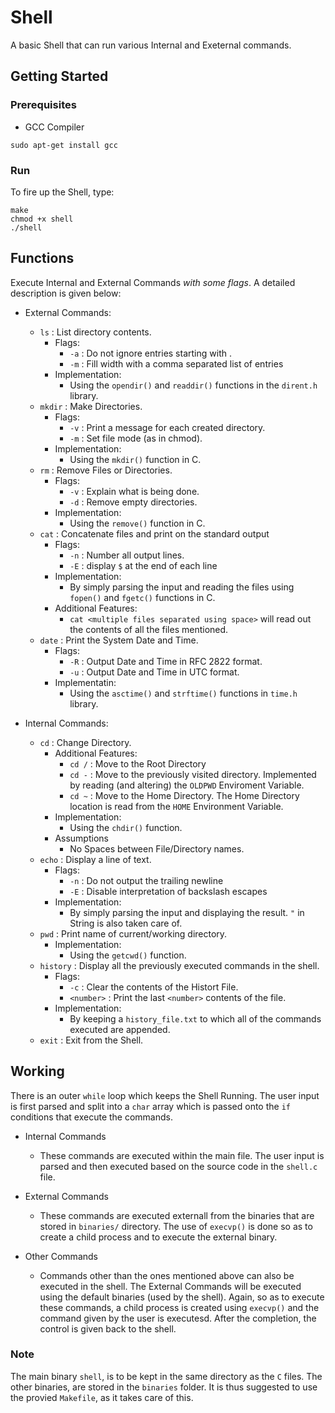 # Shell

A basic Shell that can run various Internal and Exeternal commands.

## Getting Started

### Prerequisites
* GCC Compiler
```
sudo apt-get install gcc
```
### Run
To fire up the Shell, type:
```
make
chmod +x shell
./shell
```

## Functions

Execute Internal and External Commands *with some flags*. A detailed description is given below:
* External Commands:
    * ```ls``` : List directory contents.
        * Flags: 
            * ```-a``` : Do not ignore entries starting with .
            * ```-m``` : Fill width with a comma separated list of entries
        * Implementation:
            * Using the ```opendir()``` and ```readdir()``` functions in the ```dirent.h``` library.
    * ```mkdir``` : Make Directories.
        * Flags:
            * ```-v``` : Print a message for each created directory.
            * ```-m``` : Set file mode (as in chmod).
        * Implementation:
            * Using the ```mkdir()``` function in C.
    * ```rm``` : Remove Files or Directories.
        * Flags:
            * ```-v``` : Explain what is being done.
            * ```-d``` : Remove empty directories.
        * Implementation:
            * Using the ```remove()``` function in C.
    * ```cat``` : Concatenate files and print on the standard output
        * Flags:
            * ```-n``` : Number all output lines.
            * ```-E``` : display ```$``` at the end of each line
        * Implementation:
            * By simply parsing the input and reading the files using ```fopen()``` and ```fgetc()``` functions in C.
        * Additional Features:
            * ```cat <multiple files separated using space>``` will read out the contents of all the files mentioned.
    * ```date``` : Print the System Date and Time.
        * Flags:
            * ```-R``` : Output Date and Time in RFC 2822 format.
            * ```-u``` : Output Date and Time in UTC format.
        * Implementatin:
            * Using the ```asctime()``` and ```strftime()``` functions in ```time.h``` library.

* Internal Commands:    
    * ```cd``` : Change Directory.
        * Additional Features:
            * ```cd /``` : Move to the Root Directory
            * ```cd -``` : Move to the previously visited directory. Implemented by reading (and altering) the ```OLDPWD``` Enviroment Variable.
            * ```cd ~``` : Move to the Home Directory. The Home Directory location is read from the ```HOME``` Environment Variable. 
        * Implementation:
            * Using the ```chdir()``` function.
        * Assumptions
            * No Spaces between File/Directory names.
    * ```echo``` : Display a line of text.
        * Flags:
            * ```-n``` : Do not output the trailing newline
            * ```-E``` : Disable interpretation of backslash escapes
        * Implementation:
            * By simply parsing the input and displaying the result. ```"``` in String is also taken care of.
    * ```pwd``` : Print name of current/working directory. 
        * Implementation:
            * Using the ```getcwd()``` function.
    * ```history``` : Display all the previously executed commands in the shell. 
        * Flags:
            * ```-c``` : Clear the contents of the Histort File.
            * ```<number>``` : Print the last ```<number>``` contents of the file.
        * Implementation:
            * By keeping a ```history_file.txt``` to which all of the commands executed are appended.
    * ```exit``` : Exit from the Shell.

## Working

There is an outer ```while``` loop which keeps the Shell Running. The user input is first parsed and split into a ```char``` array which is passed onto the ```if``` conditions that execute the commands.
* Internal Commands
    * These commands are executed within the main file. The user input is parsed and then executed based on the source code in the ```shell.c``` file.

* External Commands
    * These commands are executed externall from the binaries that are stored in ```binaries/``` directory. The use of ```execvp()``` is done so as to create a child process and to execute the external binary.

* Other Commands
    * Commands other than the ones mentioned above can also be executed in the shell. The External Commands will be executed using the default binaries (used by the shell). Again, so as to execute these commands, a child process is created using ```execvp()``` and the command given by the user is executesd. After the completion, the control is given back to the shell.

### Note

The main binary ```shell```, is to be kept in the same directory as the ```C``` files. The other binaries, are stored in the ```binaries``` folder. It is thus suggested to use the provied ```Makefile```, as it takes care of this. 